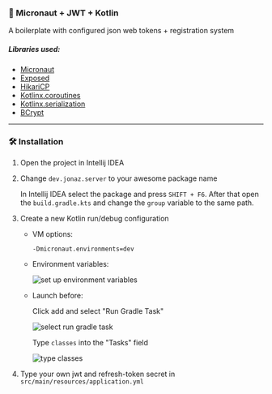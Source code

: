 ### 🌌 Micronaut + JWT + Kotlin

A boilerplate with configured json web tokens + registration system

##### Libraries used:

- [Micronaut](https://github.com/micronaut-projects)
- [Exposed](https://github.com/JetBrains/Exposed)
- [HikariCP](https://github.com/brettwooldridge/HikariCP)
- [Kotlinx.coroutines](https://github.com/Kotlin/kotlinx.coroutines)
- [Kotlinx.serialization](https://github.com/Kotlin/kotlinx.serialization/)
- [BCrypt](https://github.com/patrickfav/bcrypt)

---

### 🛠 Installation

1. Open the project in Intellij IDEA
2. Change `dev.jonaz.server` to your awesome package name

    In Intellij IDEA select the package and press `SHIFT + F6`.
    After that open the `build.gradle.kts` and change the `group` variable to the same path.
3. Create a new Kotlin run/debug configuration

    - VM options: 
        ```
        -Dmicronaut.environments=dev
        ```
    - Environment variables:
    
         ![set up environment variables](https://i.imgur.com/yJxnYpZ.png)

    - Launch before:
        
        Click add and select "Run Gradle Task"
        
         ![select run gradle task](https://i.imgur.com/pL8QGGF.png)

        Type `classes` into the "Tasks" field
        
         ![type classes](https://i.imgur.com/rJdvft5.png)

4. Type your own jwt and refresh-token secret in `src/main/resources/application.yml`

